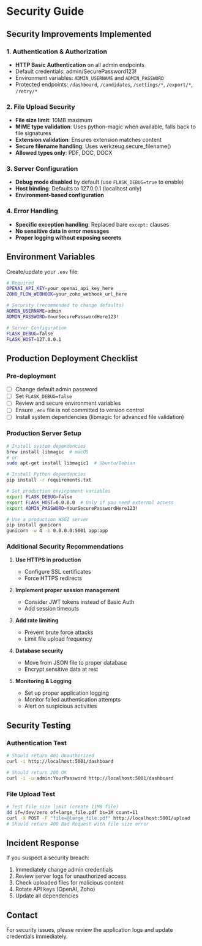 # Security Guide

## Security Improvements Implemented

### 1. Authentication & Authorization
- **HTTP Basic Authentication** on all admin endpoints
- Default credentials: admin/SecurePassword123!
- Environment variables: `ADMIN_USERNAME` and `ADMIN_PASSWORD`
- Protected endpoints: `/dashboard`, `/candidates`, `/settings/*`, `/export/*`, `/retry/*`

### 2. File Upload Security
- **File size limit**: 10MB maximum
- **MIME type validation**: Uses python-magic when available, falls back to file signatures
- **Extension validation**: Ensures extension matches content
- **Secure filename handling**: Uses werkzeug.secure_filename()
- **Allowed types only**: PDF, DOC, DOCX

### 3. Server Configuration
- **Debug mode disabled** by default (use `FLASK_DEBUG=true` to enable)
- **Host binding**: Defaults to 127.0.0.1 (localhost only)
- **Environment-based configuration**

### 4. Error Handling
- **Specific exception handling**: Replaced bare `except:` clauses
- **No sensitive data in error messages**
- **Proper logging without exposing secrets**

## Environment Variables

Create/update your `.env` file:

```bash
# Required
OPENAI_API_KEY=your_openai_api_key_here
ZOHO_FLOW_WEBHOOK=your_zoho_webhook_url_here

# Security (recommended to change defaults)
ADMIN_USERNAME=admin
ADMIN_PASSWORD=YourSecurePasswordHere123!

# Server Configuration
FLASK_DEBUG=false
FLASK_HOST=127.0.0.1
```

## Production Deployment Checklist

### Pre-deployment
- [ ] Change default admin password
- [ ] Set `FLASK_DEBUG=false`
- [ ] Review and secure environment variables
- [ ] Ensure `.env` file is not committed to version control
- [ ] Install system dependencies (libmagic for advanced file validation)

### Production Server Setup
```bash
# Install system dependencies
brew install libmagic  # macOS
# or
sudo apt-get install libmagic1  # Ubuntu/Debian

# Install Python dependencies
pip install -r requirements.txt

# Set production environment variables
export FLASK_DEBUG=false
export FLASK_HOST=0.0.0.0  # Only if you need external access
export ADMIN_PASSWORD=YourSecurePasswordHere123!

# Use a production WSGI server
pip install gunicorn
gunicorn -w 4 -b 0.0.0.0:5001 app:app
```

### Additional Security Recommendations

1. **Use HTTPS in production**
   - Configure SSL certificates
   - Force HTTPS redirects

2. **Implement proper session management**
   - Consider JWT tokens instead of Basic Auth
   - Add session timeouts

3. **Add rate limiting**
   - Prevent brute force attacks
   - Limit file upload frequency

4. **Database security**
   - Move from JSON file to proper database
   - Encrypt sensitive data at rest

5. **Monitoring & Logging**
   - Set up proper application logging
   - Monitor failed authentication attempts
   - Alert on suspicious activities

## Security Testing

### Authentication Test
```bash
# Should return 401 Unauthorized
curl -i http://localhost:5001/dashboard

# Should return 200 OK
curl -i -u admin:YourPassword http://localhost:5001/dashboard
```

### File Upload Test
```bash
# Test file size limit (create 11MB file)
dd if=/dev/zero of=large_file.pdf bs=1M count=11
curl -X POST -F "file=@large_file.pdf" http://localhost:5001/upload
# Should return 400 Bad Request with file size error
```

## Incident Response

If you suspect a security breach:
1. Immediately change admin credentials
2. Review server logs for unauthorized access
3. Check uploaded files for malicious content
4. Rotate API keys (OpenAI, Zoho)
5. Update all dependencies

## Contact

For security issues, please review the application logs and update credentials immediately.